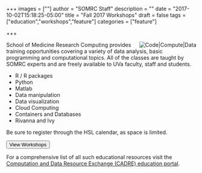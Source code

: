 +++
images = [""]
author = "SOMRC Staff"
description = ""
date = "2017-10-02T15:18:25-05:00"
title = "Fall 2017 Workshops"
draft = false
tags = ["education","workshops","feature"]
categories = ["feature"]

+++

<img src="https://somrc.virginia.edu/images/compute-code-data.png" alt="Code|Compute|Data" style="max-width:33%;float:right;" />

School of Medicine Research Computing provides training opportunities covering a variety of data analysis, basic programming 
and computational topics. All of the classes are taught by SOMRC experts and are freely available to UVa faculty, staff and students.

* R / R packages
* Python
* Matlab
* Data manipulation
* Data visualization
* Cloud Computing
* Containers and Databases
* Rivanna and Ivy

Be sure to register through the HSL calendar, as space is limited.

[<button class="btn btn-warning">View Workshops</button>](https://somrc.virginia.edu/education/workshops/)

For a comprehensive list of all such educational resources visit the [Computation and Data Resource Exchange (CADRE) education portal](http://cadre.virginia.edu/service-detail/education).

